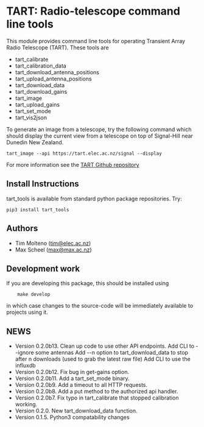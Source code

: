 # TART: Radio-telescope command line tools
    
This module provides command line tools for operating Transient Array Radio Telescope (TART). These tools are

* tart_calibrate
* tart_calibration_data
* tart_download_antenna_positions
* tart_upload_antenna_positions
* tart_download_data
* tart_download_gains
* tart_image
* tart_upload_gains
* tart_set_mode
* tart_vis2json


To generate an image from a telescope, try the following command which should display the current view from a telescope
on top of Signal-Hill near Dunedin New Zealand.

    tart_image --api https://tart.elec.ac.nz/signal --display

For more information see the [TART Github repository](https://github.com/tmolteno/TART)

## Install Instructions

tart_tools is available from standard python package repositories. Try:

    pip3 install tart_tools


## Authors

* Tim Molteno (tim@elec.ac.nz)
* Max Scheel (max@max.ac.nz)

## Development work
    
If you are developing this package, this should be installed using
```
	make develop
```
in which case changes to the source-code will be immediately available to projects using it.

    
## NEWS

* Version 0.2.0b13. Clean up code to use other API endpoints.
                    Add CLI to --ignore some antennas
                    Add --n option to tart_download_data to stop after n downloads (used to grab the latest raw file)
                    Add CLI to use the influxdb
* Version 0.2.0b12. Fix bug in get-gains option.
* Version 0.2.0b11. Add a tart_set_mode binary.
* Version 0.2.0b9. Add a timeout to all HTTP requests.
* Version 0.2.0b8. Add a put method to the authorized api handler.
* Version 0.2.0b7. Fix typo in tart_calibrate that stopped calibration working.
* Version 0.2.0. New tart_download_data function.
* Version 0.1.5. Python3 compatability changes
